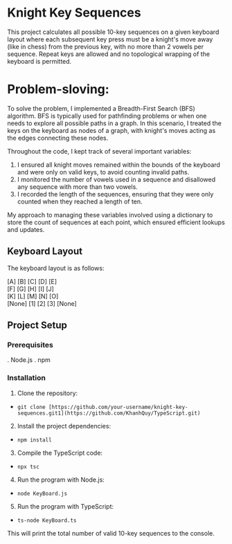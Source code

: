 # Knight Key Sequences
This project calculates all possible 10-key sequences on a given keyboard layout where each subsequent key press must be a knight's move away (like in chess) from the previous key, with no more than 2 vowels per sequence. Repeat keys are allowed and no topological wrapping of the keyboard is permitted.

# Problem-sloving:
To solve the problem, I implemented a Breadth-First Search (BFS) algorithm. BFS is typically used for pathfinding problems or when one needs to explore all possible paths in a graph. In this scenario, I treated the keys on the keyboard as nodes of a graph, with knight's moves acting as the edges connecting these nodes. 

Throughout the code, I kept track of several important variables: 

1. I ensured all knight moves remained within the bounds of the keyboard and were only on valid keys, to avoid counting invalid paths. 
2. I monitored the number of vowels used in a sequence and disallowed any sequence with more than two vowels. 
3. I recorded the length of the sequences, ensuring that they were only counted when they reached a length of ten. 

My approach to managing these variables involved using a dictionary to store the count of sequences at each point, which ensured efficient lookups and updates. 


## Keyboard Layout
The keyboard layout is as follows:


[A] [B] [C] [D] [E]<br />
[F] [G] [H] [I] [J]<br />
[K] [L] [M] [N] [O]<br />
[None] [1] [2] [3] [None]<br />
     
## Project Setup
### Prerequisites
. Node.js
. npm

### Installation
1. Clone the repository:
* `git clone [https://github.com/your-username/knight-key-sequences.git1](https://github.com/KhanhQuy/TypeScript.git)`

2. Install the project dependencies:
* `npm install`

3. Compile the TypeScript code:
* `npx tsc`

4. Run the program with Node.js:
* `node KeyBoard.js`

5. Run the program with TypeScript:
* `ts-node KeyBoard.ts`

This will print the total number of valid 10-key sequences to the console.
